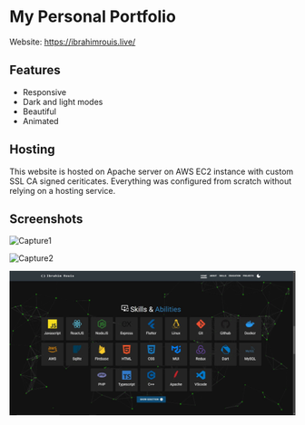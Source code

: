 # My Personal Portfolio

Website: https://ibrahimrouis.live/

## Features

- Responsive
- Dark and light modes
- Beautiful
- Animated

## Hosting

This website is hosted on Apache server on AWS EC2 instance with custom SSL CA signed ceriticates. Everything was configured from scratch without relying on a hosting service.

## Screenshots

![Capture1](https://user-images.githubusercontent.com/123466397/221047239-104b0a86-13b2-405b-99fa-ead69b8092a5.JPG)

![Capture2](https://user-images.githubusercontent.com/123466397/221047259-f8dd3ca0-a708-4d8c-8444-f9bdb97d8ae1.JPG)

![Skills Section](screenshots/sc3.JPG)
